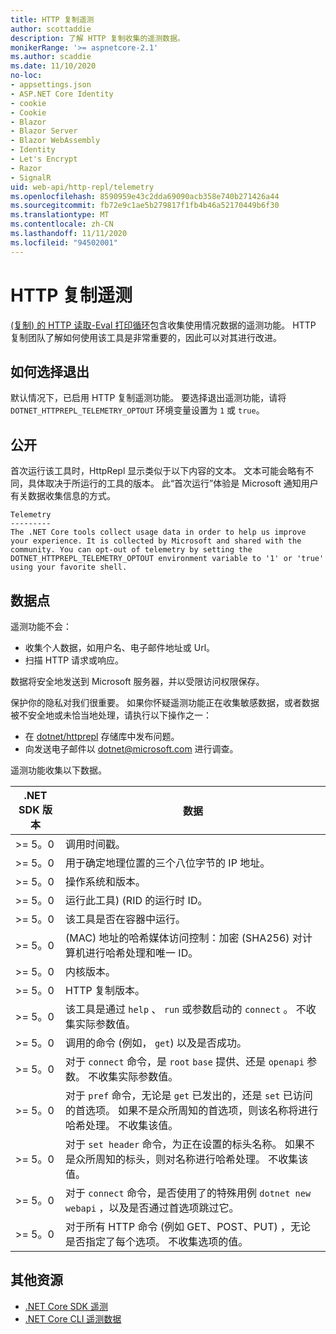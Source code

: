 ```yaml
---
title: HTTP 复制遥测
author: scottaddie
description: 了解 HTTP 复制收集的遥测数据。
monikerRange: '>= aspnetcore-2.1'
ms.author: scaddie
ms.date: 11/10/2020
no-loc:
- appsettings.json
- ASP.NET Core Identity
- cookie
- Cookie
- Blazor
- Blazor Server
- Blazor WebAssembly
- Identity
- Let's Encrypt
- Razor
- SignalR
uid: web-api/http-repl/telemetry
ms.openlocfilehash: 8590959e43c2dda69090acb358e740b271426a44
ms.sourcegitcommit: fb72e9c1ae5b279817f1fb4b46a52170449b6f30
ms.translationtype: MT
ms.contentlocale: zh-CN
ms.lasthandoff: 11/11/2020
ms.locfileid: "94502001"
---
```

# <a name="http-repl-telemetry"></a>HTTP 复制遥测

[ (复制) 的 HTTP 读取-Eval 打印循环](xref:web-api/http-repl)包含收集使用情况数据的遥测功能。 HTTP 复制团队了解如何使用该工具是非常重要的，因此可以对其进行改进。

## <a name="how-to-opt-out"></a>如何选择退出

默认情况下，已启用 HTTP 复制遥测功能。 要选择退出遥测功能，请将 `DOTNET_HTTPREPL_TELEMETRY_OPTOUT` 环境变量设置为 `1` 或 `true`。

## <a name="disclosure"></a>公开

首次运行该工具时，HttpRepl 显示类似于以下内容的文本。 文本可能会略有不同，具体取决于所运行的工具的版本。 此“首次运行”体验是 Microsoft 通知用户有关数据收集信息的方式。

```console
Telemetry
---------
The .NET Core tools collect usage data in order to help us improve your experience. It is collected by Microsoft and shared with the community. You can opt-out of telemetry by setting the DOTNET_HTTPREPL_TELEMETRY_OPTOUT environment variable to '1' or 'true' using your favorite shell.
```

## <a name="data-points"></a>数据点

遥测功能不会：

* 收集个人数据，如用户名、电子邮件地址或 Url。
* 扫描 HTTP 请求或响应。

数据将安全地发送到 Microsoft 服务器，并以受限访问权限保存。

保护你的隐私对我们很重要。 如果你怀疑遥测功能正在收集敏感数据，或者数据被不安全地或未恰当地处理，请执行以下操作之一：

* 在 [dotnet/httprepl](https://github.com/dotnet/httprepl/issues) 存储库中发布问题。
* 向发送电子邮件以 [dotnet@microsoft.com](mailto:dotnet@microsoft.com) 进行调查。

遥测功能收集以下数据。

| .NET SDK 版本 | 数据 |
|--------------|------|
| >= 5。0        | 调用时间戳。 |
| >= 5。0        | 用于确定地理位置的三个八位字节的 IP 地址。 |
| >= 5。0        | 操作系统和版本。 |
| >= 5。0        | 运行此工具)  (RID 的运行时 ID。 |
| >= 5。0        | 该工具是否在容器中运行。 |
| >= 5。0        |  (MAC) 地址的哈希媒体访问控制：加密 (SHA256) 对计算机进行哈希处理和唯一 ID。 |
| >= 5。0        | 内核版本。 |
| >= 5。0        | HTTP 复制版本。 |
| >= 5。0        | 该工具是通过 `help` 、 `run` 或参数启动的 `connect` 。 不收集实际参数值。 |
| >= 5。0        | 调用的命令 (例如， `get`) 以及是否成功。 |
| >= 5。0        | 对于 `connect` 命令，是 `root` `base` 提供、还是 `openapi` 参数。 不收集实际参数值。 |
| >= 5。0        | 对于 `pref` 命令，无论是 `get` 已发出的，还是 `set` 已访问的首选项。 如果不是众所周知的首选项，则该名称将进行哈希处理。 不收集该值。 |
| >= 5。0        | 对于 `set header` 命令，为正在设置的标头名称。 如果不是众所周知的标头，则对名称进行哈希处理。 不收集该值。 |
| >= 5。0        | 对于 `connect` 命令，是否使用了的特殊用例 `dotnet new webapi` ，以及是否通过首选项跳过它。 |
| >= 5。0        | 对于所有 HTTP 命令 (例如 GET、POST、PUT) ，无论是否指定了每个选项。 不收集选项的值。 |

## <a name="additional-resources"></a>其他资源

* [.NET Core SDK 遥测](/dotnet/core/tools/telemetry)
* [.NET Core CLI 遥测数据](https://dotnet.microsoft.com/platform/telemetry)

